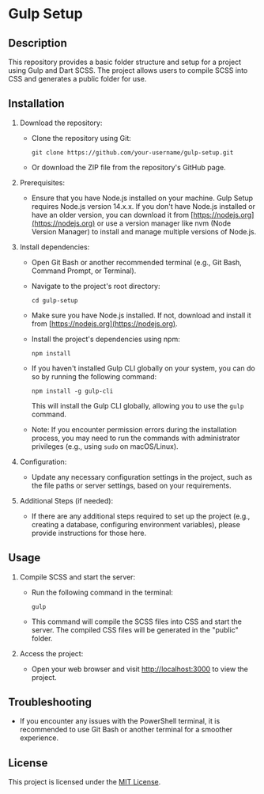 # Gulp Setup

## Description
This repository provides a basic folder structure and setup for a project using Gulp and Dart SCSS. The project allows users to compile SCSS into CSS and generates a public folder for use.

## Installation
1. Download the repository:
   - Clone the repository using Git:
     ```
     git clone https://github.com/your-username/gulp-setup.git
     ```
   - Or download the ZIP file from the repository's GitHub page.


2. Prerequisites:
   - Ensure that you have Node.js installed on your machine. Gulp Setup requires Node.js version 14.x.x. If you don't have Node.js installed or have an older version, you can download it from [https://nodejs.org](https://nodejs.org) or use a version manager like nvm (Node Version Manager) to install and manage multiple versions of Node.js.

3. Install dependencies:
   - Open Git Bash or another recommended terminal (e.g., Git Bash, Command Prompt, or Terminal).
   - Navigate to the project's root directory:
     ```
     cd gulp-setup
     ```
   - Make sure you have Node.js installed. If not, download and install it from [https://nodejs.org](https://nodejs.org).
   - Install the project's dependencies using npm:
     ```
     npm install
     ```
   - If you haven't installed Gulp CLI globally on your system, you can do so by running the following command:
     ```
     npm install -g gulp-cli
     ```
     This will install the Gulp CLI globally, allowing you to use the `gulp` command.

   - Note: If you encounter permission errors during the installation process, you may need to run the commands with administrator privileges (e.g., using `sudo` on macOS/Linux).

4. Configuration:
   - Update any necessary configuration settings in the project, such as the file paths or server settings, based on your requirements.

5. Additional Steps (if needed):
   - If there are any additional steps required to set up the project (e.g., creating a database, configuring environment variables), please provide instructions for those here.



## Usage
1. Compile SCSS and start the server:
   - Run the following command in the terminal:
     ```
     gulp
     ```
   - This command will compile the SCSS files into CSS and start the server. The compiled CSS files will be generated in the "public" folder.

2. Access the project:
   - Open your web browser and visit [http://localhost:3000](http://localhost:3000) to view the project.

## Troubleshooting
- If you encounter any issues with the PowerShell terminal, it is recommended to use Git Bash or another terminal for a smoother experience.

## License
This project is licensed under the [MIT License](LICENSE).

